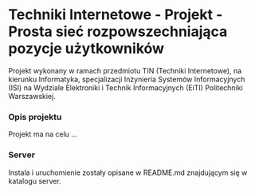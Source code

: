 # Techniki Internetowe - Projekt - Prosta sieć rozpowszechniająca pozycje użytkowników 

Projekt wykonany w ramach przedmiotu TIN (Techniki Internetowe), na kierunku Informatyka, specjalizacji Inżynieria Systemów Informacyjnych (ISI) na Wydziale Elektroniki i Technik Informacyjnych (EiTI) Politechniki Warszawskiej.  

### Opis projektu
Projekt ma na celu ...  

### Server
Instala i uruchomienie zostały opisane w README.md znajdującym się w katalogu server.